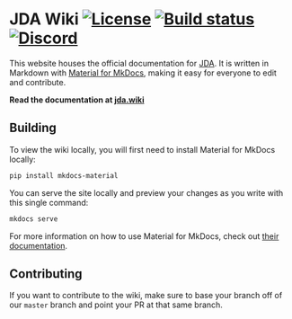 # JDA Wiki [![License](https://img.shields.io/badge/License-Apache%202.0-white.svg)](https://github.com/discord-jda/JDA-Website/tree/master/LICENSE) [![Build status](https://github.com/discord-jda/JDA-Website/actions/workflows/build.yml/badge.svg)](https://github.com/discord-jda/JDA-Website/actions/workflows/build.yml) [![Discord](https://discord.com/api/guilds/125227483518861312/widget.png)](https://discord.gg/0hMr4ce0tIl3SLv5)

This website houses the official documentation for [JDA](https://github.com/discord-jda/JDA). It is written in Markdown with [Material for MkDocs](https://squidfunk.github.io/mkdocs-material/), making it easy for everyone to edit and contribute.

**Read the documentation at [jda.wiki](https://jda.wiki)**

## Building
To view the wiki locally, you will first need to install Material for MkDocs locally:
```sh
pip install mkdocs-material
```

You can serve the site locally and preview your changes as you write with this single command:
```sh 
mkdocs serve
```

For more information on how to use Material for MkDocs, check out [their documentation](https://squidfunk.github.io/mkdocs-material/).

## Contributing
If you want to contribute to the wiki, make sure to base your branch off of our `master` branch and point your PR at that same branch. 
